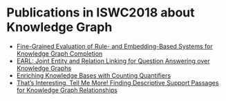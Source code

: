 # Publications in ISWC2018 about Knowledge Graph
* [Fine-Grained Evaluation of Rule- and Embedding-Based Systems for Knowledge Graph Completion](https://github.com/wds-seu/Knowledge-Graph-Publications/blob/master/conference_publication/iswc2018/mfw_iswc2018/README.md)
* [EARL: Joint Entity and Relation Linking for Question Answering over Knowledge Graphs](https://github.com/wds-seu/Knowledge-Graph-Publications/blob/master/conference_publication/iswc2018/dbc_iswc2018/README.md)
* [Enriching Knowledge Bases with Counting Quantifiers](https://github.com/wds-seu/Knowledge-Graph-Publications/blob/master/conference_publication/iswc2018/mrd_iswc2018/README.md)
* [That’s Interesting, Tell Me More! Finding Descriptive Support Passages for Knowledge Graph Relationships](https://github.com/wds-seu/Knowledge-Graph-Publications/blob/master/conference_publication/iswc2018/dbk_iswc2018/README.md)
